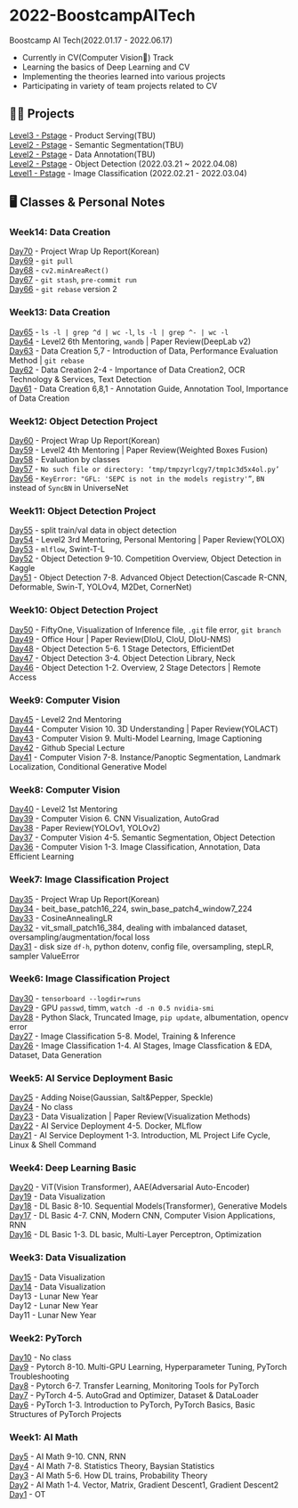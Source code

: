 # 2022-BoostcampAITech

Boostcamp AI Tech(2022.01.17 - 2022.06.17)    
- Currently in CV(Computer Vision👀) Track   
- Learning the basics of Deep Learning and CV
- Implementing the theories learned into various projects
- Participating in variety of team projects related to CV

## 🧑‍💻 Projects    
[Level3 - Pstage]()  - Product Serving(TBU)    
[Level2 - Pstage]() - Semantic Segmentation(TBU)    
[Level2 - Pstage]() - Data Annotation(TBU)    
[Level2 - Pstage](https://github.com/justbeaver97/level2-object-detection-level2-cv-16) - Object Detection (2022.03.21 ~ 2022.04.08)     
[Level1 - Pstage](https://github.com/justbeaver97/level1-image-classification-level1-cv-09)  - Image Classification (2022.02.21 - 2022.03.04)    

## 🖥 Classes & Personal Notes
### Week14: Data Creation
[Day70](https://yehyunsuh.notion.site/Day70-2022-04-22-a670cc08d1384dbcbc7a8db4d1ca6425) - Project Wrap Up Report(Korean)       
[Day69](https://yehyunsuh.notion.site/Day69-2022-04-21-228f9c3daf544c3e9a8baae62fd73a7a) - `git pull`      
[Day68](https://yehyunsuh.notion.site/Day68-2022-04-20-4cb4e2f22544490b9a2e6da7d9008faf) - `cv2.minAreaRect()`    
[Day67](https://yehyunsuh.notion.site/Day67-2022-04-19-c38f7b2848b04f64bfd629b2a508ad93) - `git stash`, `pre-commit run`      
[Day66](https://yehyunsuh.notion.site/Day66-2022-04-18-9fc56a4b5f0345d49495e2832ea50284) - `git rebase` version 2   

### Week13: Data Creation
[Day65](https://yehyunsuh.notion.site/Day65-2022-04-15-61cc755eb557404eb9e8a9e33b7fa5d5) - `ls -l | grep ^d | wc -l`, `ls -l | grep ^- | wc -l`       
[Day64](https://yehyunsuh.notion.site/Day64-2022-04-14-1ad2bc0da34c40bb85bf215559899233) - Level2 6th Mentoring, `wandb` | Paper Review(DeepLab v2)      
[Day63](https://yehyunsuh.notion.site/Day63-2022-04-13-6e1b301f959c4c768a67a6eced442bf7) - Data Creation 5,7 - Introduction of Data, Performance Evaluation Method | `git rebase`    
[Day62](https://yehyunsuh.notion.site/Day62-2022-04-12-a1da4e99e12749578e82671e42bd366f) - Data Creation 2-4 - Importance of Data Creation2, OCR Technology & Services, Text Detection      
[Day61](https://yehyunsuh.notion.site/Day61-2022-04-11-323a2889985846a3ae01e921d7c220f2) - Data Creation 6,8,1 - Annotation Guide, Annotation Tool, Importance of Data Creation   

### Week12: Object Detection Project    
[Day60](https://yehyunsuh.notion.site/Day60-2022-04-08-fbf5d815f61e4dec9b321fd5eaf07d51) - Project Wrap Up Report(Korean)       
[Day59](https://yehyunsuh.notion.site/Day59-2022-04-07-7bde37f3e44445b2ab340103f1d7d1e2) - Level2 4th Mentoring | Paper Review(Weighted Boxes Fusion)      
[Day58](https://yehyunsuh.notion.site/Day58-2022-04-06-c5fc34b91626423abab7870d824b0c89) - Evaluation by classes    
[Day57](https://yehyunsuh.notion.site/Day57-2022-04-05-13fb908dcb3242d694b160985d194a60) - `No such file or directory: ‘tmp/tmpzyrlcgy7/tmp1c3d5x4ol.py’`      
[Day56](https://yehyunsuh.notion.site/Day56-2022-04-04-299da08f2ab640068a0b3c7b429bd746) - `KeyError: "GFL: 'SEPC is not in the models registry'”`, `BN` instead of `SyncBN` in UniverseNet   

### Week11: Object Detection Project    
[Day55](https://yehyunsuh.notion.site/Day55-2022-04-01-e6c244dbcbd3417fb3e00b866fee3706) - split train/val data in object detection       
[Day54](https://yehyunsuh.notion.site/Day54-2022-03-31-eba47e60a2304223afedf400dafafbca) - Level2 3rd Mentoring, Personal Mentoring | Paper Review(YOLOX)      
[Day53](https://yehyunsuh.notion.site/Day53-2022-03-30-8616684c57ef493d93a728fefa6a55f7) - `mlflow`, Swint-T-L    
[Day52](https://yehyunsuh.notion.site/Day52-2022-03-29-3f618a3d24cd4852b76bb70740335a15) - Object Detection 9-10. Competition Overview, Object Detection in Kaggle      
[Day51](https://yehyunsuh.notion.site/Day51-2022-03-28-40805eda6b6e442483970bc8898e0eda) - Object Detection 7-8. Advanced Object Detection(Cascade R-CNN, Deformable, Swin-T, YOLOv4, M2Det, CornerNet)   

### Week10: Object Detection Project    
[Day50](https://yehyunsuh.notion.site/Day50-2022-03-25-96ac7d9bc3f44131b3d0d2d318fa69ad) - FiftyOne, Visualization of Inference file, `.git` file error, `git branch`       
[Day49](https://yehyunsuh.notion.site/Day49-2022-03-24-0b0075a0b9784be48756684bf63e66c4) - Office Hour | Paper Review(DIoU, CIoU, DIoU-NMS)     
[Day48](https://yehyunsuh.notion.site/Day48-2022-03-23-cfcb68a3511f4c2abad1df68725bb027) - Object Detection 5-6. 1 Stage Detectors, EfficientDet    
[Day47](https://yehyunsuh.notion.site/Day47-2022-03-22-0e4a3f6c70204249a01e532241983c4b) - Object Detection 3-4. Object Detection Library, Neck    
[Day46](https://yehyunsuh.notion.site/Day46-2022-03-21-525e3d96d94a43ce92df56c2b30c4331) - Object Detection 1-2. Overview, 2 Stage Detectors | Remote Access    

### Week9: Computer Vision    
[Day45](https://yehyunsuh.notion.site/Day45-2022-03-18-1508793b2b984bcfa9e5d2def9739fb0) - Level2 2nd Mentoring       
[Day44](https://yehyunsuh.notion.site/Day44-2022-03-17-985607eb8c5a4e9dbc2ff868c2cf473f) - Computer Vision 10. 3D Understanding | Paper Review(YOLACT)     
[Day43](https://yehyunsuh.notion.site/Day43-2022-03-16-18ba6a9c39de4364b1bc73b1360be38e) - Computer Vision 9. Multi-Model Learning, Image Captioning    
[Day42](https://yehyunsuh.notion.site/Day42-2022-03-15-2de2ae1a060247f1abc932cc0fc71db4) - Github Special Lecture    
[Day41](https://yehyunsuh.notion.site/Day41-2022-03-14-d6d4f958d182402c8336a6c3002b6767) - Computer Vision 7-8. Instance/Panoptic Segmentation, Landmark Localization, Conditional Generative Model    

### Week8: Computer Vision    
[Day40](https://yehyunsuh.notion.site/Day40-2022-03-11-d2aa2c4dff254f7c820121b18007294a) - Level2 1st Mentoring       
[Day39](https://yehyunsuh.notion.site/Day39-2022-03-10-e5909fe3ee1b4a29944efc3a9efe0209) - Computer Vision 6. CNN Visualization, AutoGrad    
[Day38](https://yehyunsuh.notion.site/Day38-2022-03-09-a6a4b5017b0e497fbe96159d1063d126) - Paper Review(YOLOv1, YOLOv2)    
[Day37](https://yehyunsuh.notion.site/Day37-2022-03-08-c5accc3565cd4931bb5f990c6c1a8a9c) - Computer Vision 4-5. Semantic Segmentation, Object Detection    
[Day36](https://yehyunsuh.notion.site/Day36-2022-03-07-1ab9ff0a4b3c4883bbd1bfdd6e3cb2b1) - Computer Vision 1-3. Image Classification, Annotation, Data Efficient Learning    

### Week7: Image Classification Project    
[Day35](https://yehyunsuh.notion.site/Day35-2022-03-04-2ece3d63496047208789080734267189) - Project Wrap Up Report(Korean)      
[Day34](https://yehyunsuh.notion.site/Day34-2022-03-03-4e12b432e2ac40a88f1ed361f4ba5ed2) - beit_base_patch16_224, swin_base_patch4_window7_224    
[Day33](https://yehyunsuh.notion.site/Day33-2022-03-02-3738c0a4422a4edaa6d096ff9705fd6a) - CosineAnnealingLR    
[Day32](https://yehyunsuh.notion.site/Day32-2022-03-01-f4bf8c61208e4dccb741338adb1c2d3c) - vit_small_patch16_384, dealing with imbalanced dataset, oversampling/augmentation/focal loss    
[Day31](https://yehyunsuh.notion.site/Day31-2022-02-28-3c6eea61187b4aac82da12e2e505a2e7) - disk size `df-h`, python dotenv, config file, oversampling, stepLR, sampler ValueError    

### Week6: Image Classification Project     
[Day30](https://yehyunsuh.notion.site/Day30-2022-02-25-8022c1cb57e345b3aa957842898c87f9) - `tensorboard --logdir=runs`      
[Day29](https://yehyunsuh.notion.site/Day29-2022-02-24-4bafc9532711488683858b778ddd074c) - GPU `passwd`, timm, `watch -d -n 0.5 nvidia-smi`    
[Day28](https://yehyunsuh.notion.site/Day28-2022-02-23-af36315a587f4c3fbe2f0f351ddf5e37) - Python Slack, Truncated Image, `pip update`, albumentation, opencv error     
[Day27](https://yehyunsuh.notion.site/Day27-2022-02-22-c3aa526ac5cc4ddda2719ddf678bb507) - Image Classification 5-8. Model, Training & Inference    
[Day26](https://yehyunsuh.notion.site/Day26-2022-02-21-bedc7b0e63a74176acea81666d08ae5b) - Image Classification 1-4. AI Stages, Image Classfication & EDA, Dataset, Data Generation    

### Week5: AI Service Deployment Basic    
[Day25](https://yehyunsuh.notion.site/Day25-2022-02-18-cc076dbe18654a5cba29c02f02122d53) - Adding Noise(Gaussian, Salt&Pepper, Speckle)      
[Day24](https://yehyunsuh.notion.site/Day24-2022-02-17-f3e4719f90394148b4deee0039a1ae0b) - No class    
[Day23](https://yehyunsuh.notion.site/Day23-2022-02-16-ca0a42ecb207456ba6bb9a8b06fac73b) - Data Visualization | Paper Review(Visualization Methods)    
[Day22](https://yehyunsuh.notion.site/Day22-2022-02-15-5b6a63c5363245418a1e022b1959add7) - AI Service Deployment 4-5. Docker, MLflow    
[Day21](https://yehyunsuh.notion.site/Day-21-2022-02-14-69e986f9c3554c5abfb701bbabcbd951) - AI Service Deployment 1-3. Introduction, ML Project Life Cycle, Linux & Shell Command    


### Week4: Deep Learning Basic     
[Day20](https://yehyunsuh.notion.site/Day20-2022-02-11-52d62fe8ed404dc88c914e85ccf9bd4a) - ViT(Vision Transformer), AAE(Adversarial Auto-Encoder)       
[Day19](https://yehyunsuh.notion.site/Day19-2022-02-10-592fd4035c5f4a34a61a9183a4b26059) - Data Visualization     
[Day18](https://yehyunsuh.notion.site/Day18-2022-02-09-107f00dd2f1c4c6b999c5dda7fd0cd39) - DL Basic 8-10. Sequential Models(Transformer), Generative Models     
[Day17](https://yehyunsuh.notion.site/Day17-2022-02-08-99bc00d1ce1f49af834431d587c5a21a) - DL Basic 4-7. CNN, Modern CNN, Computer Vision Applications, RNN      
[Day16](https://yehyunsuh.notion.site/Day16-2022-02-07-f84274cbe8fe4e9099b076eb94dbf5d4) - DL Basic 1-3. DL basic, Multi-Layer Perceptron, Optimization     


### Week3: Data Visualization     
[Day15](https://yehyunsuh.notion.site/Day15-2022-02-04-63d85cb48a6940319653ada9ab2f9a0a) - Data Visualization       
[Day14](https://yehyunsuh.notion.site/Day14-2022-02-03-35f428234993414bb429e97a16520f55) - Data Visualization     
Day13 - Lunar New Year    
Day12 - Lunar New Year    
Day11 - Lunar New Year   


### Week2: PyTorch    
[Day10](https://yehyunsuh.notion.site/Day10-2022-01-28-8e00549307c34be2809aa9eaeb65afa7) - No class       
[Day9](https://yehyunsuh.notion.site/Day9-2022-01-27-b4c6858cb59747ee8ae8013c1ab8d081) - Pytorch 8-10. Multi-GPU Learning, Hyperparameter Tuning, PyTorch Troubleshooting     
[Day8](https://yehyunsuh.notion.site/Day8-2022-01-26-f6daee4a2c294e53bd75b3a324c37588) - Pytorch 6-7. Transfer Learning, Monitoring Tools for PyTorch     
[Day7](https://yehyunsuh.notion.site/Day7-2022-01-25-5294770396714bf4ba38f540e53a8362) - PyTorch 4-5. AutoGrad and Optimizer, Dataset & DataLoader     
[Day6](https://yehyunsuh.notion.site/Day6-2022-01-24-03f32ffc05b4477f9c1d3120d4a9bb9b) - PyTorch 1-3. Introduction to PyTorch, PyTorch Basics, Basic Structures of PyTorch Projects     

### Week1: AI Math   
[Day5](https://yehyunsuh.notion.site/Day5-2022-01-21-e3067a746f0e469cacb6e9e21c70358b) - AI Math 9-10. CNN, RNN    
[Day4](https://yehyunsuh.notion.site/Day4-2022-01-20-bf240757c45540c9aa4010b363fa039a) - AI Math 7-8. Statistics Theory, Baysian Statistics    
[Day3](https://yehyunsuh.notion.site/Day3-2022-01-19-e59732639ed6478188af94a9d9dd1a43) - AI Math 5-6. How DL trains, Probability Theory    
[Day2](https://yehyunsuh.notion.site/Day2-2022-01-18-054d053d2ee1438f9d3ca47234426efd) - AI Math 1-4. Vector, Matrix, Gradient Descent1, Gradient Descent2    
[Day1](https://yehyunsuh.notion.site/Day1-2022-01-17-483c7484ae2e485aa72e919cec09e951) - OT     
